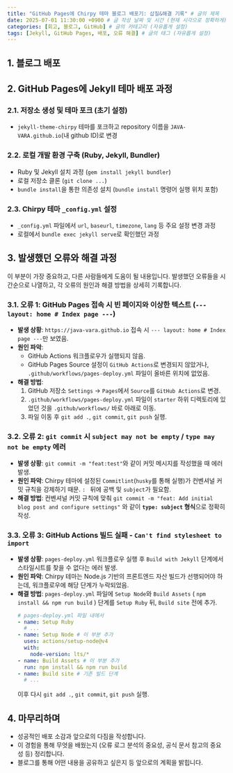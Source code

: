 ```yaml
---
title: "GitHub Pages에 Chirpy 테마 블로그 배포기: 삽질&해결 기록" # 글의 제목
date: 2025-07-01 11:30:00 +0900 # 글 작성 날짜 및 시간 (현재 시각으로 정확하게)
categories: [회고, 블로그, GitHub] # 글의 카테고리 (자유롭게 설정)
tags: [Jekyll, GitHub Pages, 배포, 오류 해결] # 글의 태그 (자유롭게 설정)
---
```


## 1. 블로그 배포


## 2. GitHub Pages에 Jekyll 테마 배포 과정
### 2.1. 저장소 생성 및 테마 포크 (초기 설정)
* `jekyll-theme-chirpy` 테마를 포크하고 repository 이름을 `JAVA-VARA.github.io`(내 github ID)로 변경

### 2.2. 로컬 개발 환경 구축 (Ruby, Jekyll, Bundler)

* Ruby 및 Jekyll 설치 과정 (`gem install jekyll bundler`)
* 로컬 저장소 클론 (`git clone ...`)
* `bundle install`을 통한 의존성 설치 (`bundle install` 명령어 실행 위치 포함)

### 2.3. Chirpy 테마 `_config.yml` 설정

* `_config.yml` 파일에서 `url`, `baseurl`, `timezone`, `lang` 등 주요 설정 변경 과정
* 로컬에서 `bundle exec jekyll serve`로 확인했던 과정

## 3. 발생했던 오류와 해결 과정

이 부분이 가장 중요하고, 다른 사람들에게 도움이 될 내용입니다. 발생했던 오류들을 시간순으로 나열하고, 각 오류의 원인과 해결 방법을 상세히 기록합니다.

### 3.1. 오류 1: GitHub Pages 접속 시 빈 페이지와 이상한 텍스트 (`--- layout: home # Index page ---`)

* **발생 상황**: `https://java-vara.github.io` 접속 시 `--- layout: home # Index page ---`만 보였음.
* **원인 파악**:
  * GitHub Actions 워크플로우가 실행되지 않음.
  * GitHub Pages Source 설정이 `GitHub Actions`로 변경되지 않았거나, `.github/workflows/pages-deploy.yml` 파일이 올바른 위치에 없었음.
* **해결 방법**:
  1.  GitHub 저장소 `Settings` -> `Pages`에서 `Source`를 `GitHub Actions`로 변경.
  2.  `.github/workflows/pages-deploy.yml` 파일이 `starter` 하위 디렉토리에 있었던 것을 `.github/workflows/` 바로 아래로 이동.
  3.  파일 이동 후 `git add .`, `git commit`, `git push` 실행.

### 3.2. 오류 2: `git commit` 시 `subject may not be empty` / `type may not be empty` 에러

* **발생 상황**: `git commit -m "feat:test"`와 같이 커밋 메시지를 작성했을 때 에러 발생.
* **원인 파악**: Chirpy 테마에 설정된 `Commitlint`(`husky`를 통해 실행)가 컨벤셔널 커밋 규칙을 강제하기 때문. `: ` 뒤에 공백 및 `subject`가 필요함.
* **해결 방법**: 컨벤셔널 커밋 규칙에 맞춰 `git commit -m "feat: Add initial blog post and configure settings"` 와 같이 **`type: subject` 형식**으로 정확히 작성.

### 3.3. 오류 3: GitHub Actions 빌드 실패 - `Can't find stylesheet to import`

* **발생 상황**: `pages-deploy.yml` 워크플로우 실행 후 `Build with Jekyll` 단계에서 스타일시트를 찾을 수 없다는 에러 발생.
* **원인 파악**: Chirpy 테마는 Node.js 기반의 프론트엔드 자산 빌드가 선행되어야 하는데, 워크플로우에 해당 단계가 누락되었음.
* **해결 방법**:
  `pages-deploy.yml` 파일에 `Setup Node`와 `Build Assets` ( `npm install && npm run build` ) 단계를 `Setup Ruby` 뒤, `Build site` 전에 추가.
    ```yaml
    # pages-deploy.yml 파일 내에서
    - name: Setup Ruby
      # ...
    - name: Setup Node # 이 부분 추가
      uses: actions/setup-node@v4
      with:
        node-version: lts/*
    - name: Build Assets # 이 부분 추가
      run: npm install && npm run build
    - name: Build site # 기존 빌드 단계
      # ...
    ```
  이후 다시 `git add .`, `git commit`, `git push` 실행.

## 4. 마무리하며

* 성공적인 배포 소감과 앞으로의 다짐을 작성합니다.
* 이 경험을 통해 무엇을 배웠는지 (오류 로그 분석의 중요성, 공식 문서 참고의 중요성 등) 정리합니다.
* 블로그를 통해 어떤 내용을 공유하고 싶은지 등 앞으로의 계획을 밝힙니다.
